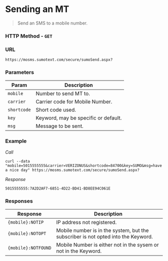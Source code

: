 Sending an MT
========
>Send an SMS to a mobile number.

### HTTP Method - `GET`

### URL
```
https://mosms.sumotext.com/secure/sumoSend.aspx?
```

### Parameters
Param | Description
--- | --- 
`mobile` | Number to send MT to. 
`carrier` | Carrier code for Mobile Number.
`shortcode` | Short code used.
`key` | Keyword, may be specific or default.
`msg` | Message to be sent.

### Example

*Call*
```
curl --data "mobile=5015555555&carrier=VERIZONUS&shortcode=84700&key=SUMO&msg=have a nice day" https://mosms.sumotext.com/secure/sumoSend.aspx?
```
*Response*
```
5015555555:7A2D2AF7-6851-4D22-BD41-BD8EE94C061E
```

### Responses
Response | Description
--- | --- 
`{mobile}:NOTIP` | IP address not registered.
`{mobile}:NOTOPT` | Mobile number is in the system, but the subscriber is not opted into the Keyword. 
`{mobile}:NOTFOUND` | Mobile Number is either not in the sysem or not in the Keyword.
